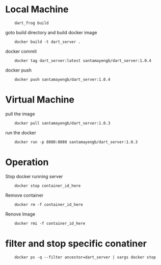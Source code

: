 
####

# Local Machine

        dart_frog build
        
goto build directory and build docker image

        docker build -t dart_server .
    
docker commit

        docker tag dart_server:latest santamayengb/dart_server:1.0.4
        
docker push 
    
        docker push santamayengb/dart_server:1.0.4
        
#####
        
# Virtual Machine

pull the image

        docker pull santamayengb/dart_server:1.0.3
        
run the docker

        docker run -p 8080:8080 santamayengb/dart_server:1.0.3
        
####

# Operation


Stop docker running server

        docker stop container_id_here

Remove container
        
        docker rm -f container_id_here
        
Renove Image

        docker rmi -f container_id_here
    
    
####

# filter and stop specific conatiner

        docker ps -q --filter ancestor=dart_server | xargs docker stop